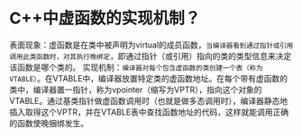 # C++中虚函数的实现机制？

表面现象：虚函数是在类中被声明为virtual的成员函数，`当编译器看到通过指针或引用调用此类函数时，对其执行晚绑定`，即通过指针（或引用）指向的类的类型信息来决定该函数是哪个类的。
实现机制：`编译器对每个包含虚函数的类创建一个表（称为VTABLE）`。在VTABLE中，编译器放置特定类的虚函数地址。在每个带有虚函数的类中，编译器置一指针，称为vpointer（缩写为VPTR），指向这个对象的VTABLE。通过基类指针做虚函数调用时（也就是做多态调用时），编译器静态地插入取得这个VPTR，并在VTABLE表中查找函数地址的代码，这样就能调用正确的函数使晚捆绑发生。